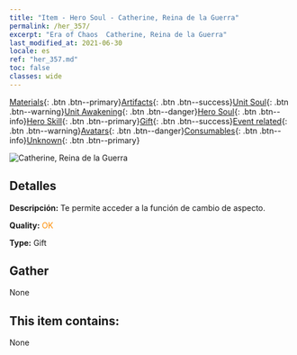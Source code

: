 ```yaml
---
title: "Item - Hero Soul - Catherine, Reina de la Guerra"
permalink: /her_357/
excerpt: "Era of Chaos  Catherine, Reina de la Guerra"
last_modified_at: 2021-06-30
locale: es
ref: "her_357.md"
toc: false
classes: wide
---
```

 [Materials](/ItemsES/){: .btn .btn--primary}[Artifacts](/ItemsES/Artifacts/){: .btn .btn--success}[Unit Soul](/ItemsES/UnitSoul/){: .btn .btn--warning}[Unit Awakening](/ItemsES/UnitAwakening/){: .btn .btn--danger}[Hero Soul](/ItemsES/HeroSoul/){: .btn .btn--info}[Hero Skill](/ItemsES/HeroSkill/){: .btn .btn--primary}[Gift](/ItemsES/Gift/){: .btn .btn--success}[Event related](/ItemsES/Events/){: .btn .btn--warning}[Avatars](/ItemsES/Avatars/){: .btn .btn--danger}[Consumables](/ItemsES/Consumables/){: .btn .btn--info}[Unknown](/ItemsES/Unknown/){: .btn .btn--primary}

 ![Catherine, Reina de la Guerra](/images/h/h_Catherine1.jpg)

## Detalles
 **Descripción:** Te permite acceder a la función de cambio de aspecto.

 **Quality:** <span style="color: #FF8C00">OK</span>

 **Type:** Gift

## Gather

  None

## This item contains:

  None

